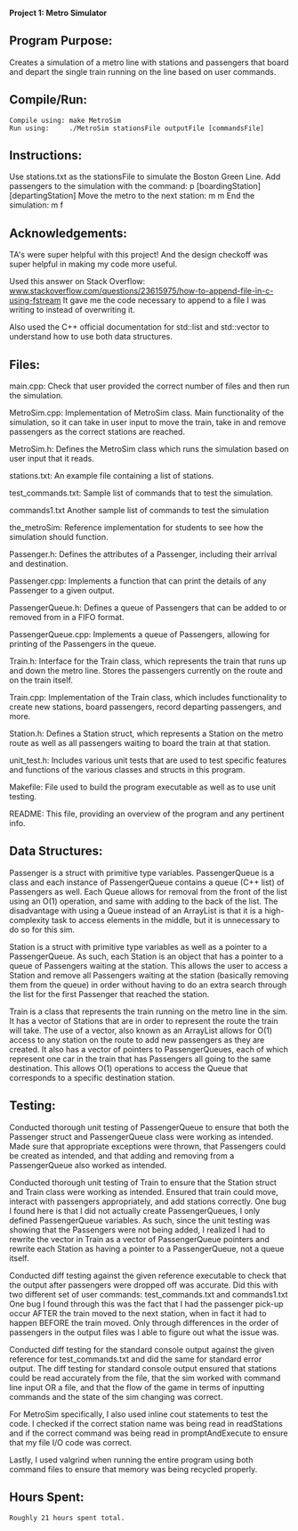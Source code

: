 **Project 1: Metro Simulator**

Program Purpose:
---------------
Creates a simulation of a metro line with stations and passengers that board 
and depart the single train running on the line based on user commands.

Compile/Run:
-----------
    Compile using: make MetroSim
    Run using:     ./MetroSim stationsFile outputFile [commandsFile]

Instructions:
------------
Use stations.txt as the stationsFile to simulate the Boston Green Line.
Add passengers to the simulation with the command: p [boardingStation] [departingStation]
Move the metro to the next station:                m m
End the simulation:                                m f

Acknowledgements: 
----------------
TA's were super helpful with this project! And the design checkoff was super
helpful in making my code more useful.

Used this answer on Stack Overflow:
www.stackoverflow.com/questions/23615975/how-to-append-file-in-c-using-fstream
It gave me the code necessary to append to a file I was writing to instead of
overwriting it.

Also used the C++ official documentation for std::list and std::vector to 
understand how to use both data structures.

Files: 
-----
main.cpp:
     Check that user provided the correct number of files and then run the 
     simulation.

MetroSim.cpp:
     Implementation of MetroSim class. Main functionality of the simulation, so
     it can take in user input to move the train, take in and remove passengers
     as the correct stations are reached.

MetroSim.h:
     Defines the MetroSim class which runs the simulation based on user input
     that it reads.

stations.txt:
     An example file containing a list of stations.

test_commands.txt:
     Sample list of commands that to test the simulation.

commands1.txt
     Another sample list of commands to test the simulation

the_metroSim:
     Reference implementation for students to see how the simulation should
     function.

Passenger.h:
     Defines the attributes of a Passenger, including their arrival and 
     destination.

Passenger.cpp:
     Implements a function that can print the details of any Passenger to a
     given output.

PassengerQueue.h:
     Defines a queue of Passengers that can be added to or removed from in a
     FIFO format.

PassengerQueue.cpp:
     Implements a queue of Passengers, allowing for printing of the Passengers
     in the queue.

Train.h:
     Interface for the Train class, which represents the train that runs up and
     down the metro line. Stores the passengers currently on the route and on
     the train itself.

Train.cpp:
     Implementation of the Train class, which includes functionality to create
     new stations, board passengers, record departing passengers, and more.

Station.h:
     Defines a Station struct, which represents a Station on the metro route as
     well as all passengers waiting to board the train at that station.

unit_test.h:
     Includes various unit tests that are used to test specific features and
     functions of the various classes and structs in this program.

Makefile:
     File used to build the program executable as well as to use unit testing.

README:
    This file, providing an overview of the program and any pertinent info.


Data Structures:
---------------
Passenger is a struct with primitive type variables. PassengerQueue is a class
and each instance of PassengerQueue contains a queue (C++ list) of Passengers
as well. Each Queue allows for removal from the front of the list using an 
O(1) operation, and same with adding to the back of the list. The disadvantage
with using a Queue instead of an ArrayList is that it is a high-complexity
task to access elements in the middle, but it is unnecessary to do so for this
sim.

Station is a struct with primitive type variables as well as a pointer to a
PassengerQueue. As such, each Station is an object that has a pointer to a
queue of Passengers waiting at the station. This allows the user to access
a Station and remove all Passengers waiting at the station (basically removing
them from the queue) in order without having to do an extra search through the
list for the first Passenger that reached the station.

Train is a class that represents the train running on the metro line in the sim.
It has a vector of Stations that are in order to represent the route the train
will take. The use of a vector, also known as an ArrayList allows for O(1) 
access to any station on the route to add new passengers as they are created.
It also has a vector of pointers to PassengerQueues, each of which
represent one car in the train that has Passengers all going to the same 
destination. This allows O(1) operations to access the Queue that corresponds
to a specific destination station. 


Testing:
-------
Conducted thorough unit testing of PassengerQueue to ensure that both the 
Passenger struct and PassengerQueue class were working as intended. Made sure
that appropriate exceptions were thrown, that Passengers could be created as
intended, and that adding and removing from a PassengerQueue also worked as
intended.

Conducted thorough unit testing of Train to ensure that the Station struct and
Train class were working as intended. Ensured that train could move, interact
with passengers appropriately, and add stations correctly. One bug I found 
here is that I did not actually create PassengerQueues, I only defined
PassengerQueue variables. As such, since the unit testing was showing that the
Passengers were not being added, I realized I had to rewrite the vector in Train
as a vector of PassengerQueue pointers and rewrite each Station as having a
pointer to a PassengerQueue, not a queue itself.

Conducted diff testing against the given reference executable to check that the
output after passengers were dropped off was accurate. Did this with two 
different set of user commands: test_commands.txt and commands1.txt
One bug I found through this was the fact that I had the passenger pick-up
occur AFTER the train moved to the next station, when in fact it had to 
happen BEFORE the train moved. Only through differences in the order of 
passengers in the output files was I able to figure out what the issue was.

Conducted diff testing for the standard console output against the given
reference for test_commands.txt and did the same for standard error output. The
diff testing for standard console output ensured that stations could be read 
accurately from the file, that the sim worked with command line input OR a 
file, and that the flow of the game in terms of inputting commands and the 
state of the sim changing was correct.

For MetroSim specifically, I also used inline cout statements to test the code.
I checked if the correct station name was being read in readStations and if
the correct command was being read in promptAndExecute to ensure that my file
I/O code was correct. 

Lastly, I used valgrind when running the entire program using both command
files to ensure that memory was being recycled properly.


Hours Spent:
-----------
    Roughly 21 hours spent total.
